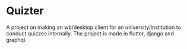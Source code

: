 # Quizter
A project on making an wb/desktop client for an university/institution to conduct quizzes internally. The project is made in flutter, django and graphql.
